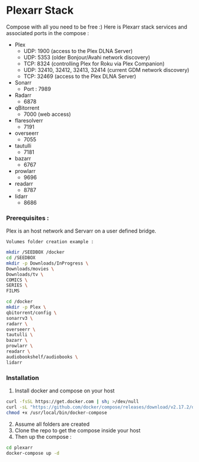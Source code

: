 # Plexarr Stack


Compose with all you need to be free :) Here is Plexarr stack services and associated ports in the compose : 
- Plex 
	- UDP: 1900 (access to the Plex DLNA Server)
	- UDP: 5353 (older Bonjour/Avahi network discovery)
	- TCP: 8324 (controlling Plex for Roku via Plex Companion)
	- UDP: 32410, 32412, 32413, 32414 (current GDM network discovery)
	- TCP: 32469 (access to the Plex DLNA Server)
- Sonarr
	- Port : 7989
- Radarr
	- 6878
- qBitorrent
	- 7000 (web access)
- flaresolverr
	- 7191
- overseerr
	- 7055
- tautulli
	- 7181
- bazarr
	- 6767
- prowlarr
	- 9696
- readarr
	- 8787
- lidarr
	- 8686

### Prerequisites :
Plex is an host network and Servarr on a user defined bridge.

	Volumes folder creation example : 

```bash
mkdir /SEEDBOX /docker
cd /SEEDBOX
mkdir -p Downloads/InProgress \
Downloads/movies \
Downloads/tv \
COMICS \
SERIES \
FILMS

cd /docker
mkdir -p Plex \
qbitorrent/config \
sonarrv3 \
radarr \
overseerr \
tautulli \
bazarr \
prowlarr \
readarr \
audiobookshelf/audiobooks \
lidarr
```

### Installation

1) Install docker and compose on your host

```bash
curl -fsSL https://get.docker.com | sh; >/dev/null
curl -sL "https://github.com/docker/compose/releases/download/v2.17.2/docker-compose-$(uname -s)-$(uname -m)" -o /usr/local/bin/docker-compose
chmod +x /usr/local/bin/docker-compose
```

2) Assume all folders are created
3) Clone the repo to get the compose inside your host
4) Then up the compose : 

```bash
cd plexarr
docker-compose up -d
```
